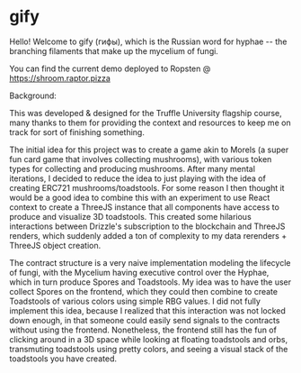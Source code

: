 ﻿# gify

Hello! Welcome to gify (гифы), which is the Russian word for hyphae -- the
branching filaments that make up the mycelium of fungi.

You can find the current demo deployed to Ropsten @ https://shroom.raptor.pizza

Background:

This was developed & designed for the Truffle University flagship course, many
thanks to them for providing the context and resources to keep me on track for
sort of finishing something.

The initial idea for this project was to create a game akin to Morels (a super
fun card game that involves collecting mushrooms), with various token types for
collecting and producing mushrooms. After many mental iterations, I decided to
reduce the idea to just playing with the idea of creating ERC721
mushrooms/toadstools. For some reason I then thought it would be a good idea to
combine this with an experiment to use React context to create a ThreeJS
instance that all components have access to produce and visualize 3D toadstools.
This created some hilarious interactions between Drizzle's subscription to the
blockchain and ThreeJS renders, which suddenly added a ton of complexity to my
data rerenders + ThreeJS object creation.

The contract structure is a very naive implementation modeling the lifecycle of
fungi, with the Mycelium having executive control over the Hyphae, which in turn
produce Spores and Toadstools. My idea was to have the user collect Spores on
the frontend, which they could then combine to create Toadstools of various
colors using simple RBG values. I did not fully implement this idea, because I
realized that this interaction was not locked down enough, in that someone could
easily send signals to the contracts without using the frontend. Nonetheless,
the frontend still has the fun of clicking around in a 3D space while looking at
floating toadstools and orbs, transmuting toadstools using pretty colors, and
seeing a visual stack of the toadstools you have created.

